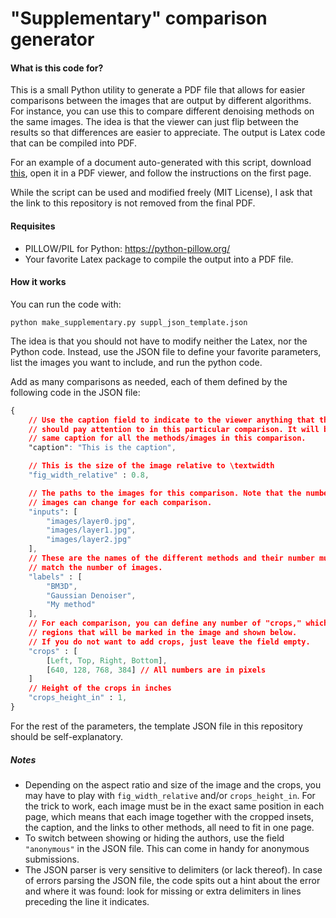 # "Supplementary" comparison generator

#### What is this code for? ####
This is a small Python utility to generate a PDF file that allows for easier comparisons between the images that are output by different algorithms. For instance, you can use this to compare different denoising methods on the same images. The idea is that the viewer can just flip between the results so that differences are easier to appreciate. The output is Latex code that can be compiled into PDF.

For an example of a document auto-generated with this script, download [this](https://drive.google.com/file/d/17Itta-z89lpWUdvUjpafKzJRSLoxHF5c/view), open it in a PDF viewer, and follow the instructions on the first page.

While the script can be used and modified freely (MIT License), I ask that the link to this repository is not removed from the final PDF.

#### Requisites ####
* PILLOW/PIL for Python: https://python-pillow.org/
* Your favorite Latex package to compile the output into a PDF file.

#### How it works ####
You can run the code with:

```python make_supplementary.py suppl_json_template.json​```

The idea is that you should not have to modify neither the Latex, nor the Python code. Instead, use the JSON file to define your favorite parameters, list the images you want to include, and run the python code.

Add as many comparisons as needed, each of them defined by the following code in the JSON file: 
```css
{
    // Use the caption field to indicate to the viewer anything that they
    // should pay attention to in this particular comparison. It will be the
    // same caption for all the methods/images in this comparison.
    "caption": "This is the caption",

    // This is the size of the image relative to \textwidth
    "fig_width_relative" : 0.8,

    // The paths to the images for this comparison. Note that the number of
    // images can change for each comparison.
    "inputs": [
        "images/layer0.jpg",
        "images/layer1.jpg",
        "images/layer2.jpg"
    ],
    // These are the names of the different methods and their number must
    // match the number of images.
    "labels" : [
        "BM3D",
        "Gaussian Denoiser",
        "My method"
    ],
    // For each comparison, you can define any number of "crops," which are
    // regions that will be marked in the image and shown below. 
    // If you do not want to add crops, just leave the field empty.
    "crops" : [
        [Left, Top, Right, Bottom],
        [640, 128, 768, 384] // All numbers are in pixels
    ]
    // Height of the crops in inches
    "crops_height_in" : 1, 
}
```

For the rest of the parameters, the template JSON file in this repository should be self-explanatory.

##### Notes #####
* Depending on the aspect ratio and size of the image and the crops, you may have to play with `fig_width_relative` and/or `crops_height_in`. For the trick to work, each image must be in the exact same position in each page, which means that each image together with the cropped insets, the caption, and the links to other methods, all need to fit in one page.
* To switch between showing or hiding the authors, use the field ```"anonymous"``` in the JSON file. This can come in handy for anonymous submissions.
* The JSON parser is very sensitive to delimiters (or lack thereof). In case of errors parsing the JSON file, the code spits out a hint about the error and where it was found: look for missing or extra delimiters in lines preceding the line it indicates.
 

